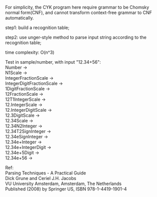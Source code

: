 For simplicity, the CYK program here require grammar to be Chomsky normal form(CNF),
and cannot transform context-free grammar to CNF automatically. 

step1:
build a recognition table;

step2:
use unger-style method to parse input string according to the recognition table;

time complexity: O(n^3)

Test in sample/number, with input "12.34+56":<br/>
    Number -><br/>
    N1Scale -><br/>
    IntegerFractionScale -><br/>
    IntegerDigitFractionScale -><br/>
    1DigitFractionScale -><br/>
    12FractionScale -><br/>
    12T1IntegerScale -><br/>
    12.IntegerScale -><br/>
    12.IntegerDigitScale -><br/>
    12.3DigitScale -><br/>
    12.34Scale -><br/>
    12.34N2Integer -><br/>
    12.34T2SignInteger -><br/>
    12.34eSignInteger -><br/>
    12.34e+Integer -><br/>
    12.34e+IntegerDigit -><br/>
    12.34e+5Digit -><br/>
    12.34e+56 -><br/>

Ref:<br/>
Parsing Techniques - A Practical Guide<br/>
Dick Grune and Ceriel J.H. Jacobs<br/>
VU University Amsterdam, Amsterdam, The Netherlands<br/>
Published (2008) by Springer US, ISBN 978-1-4419-1901-4<br/>

